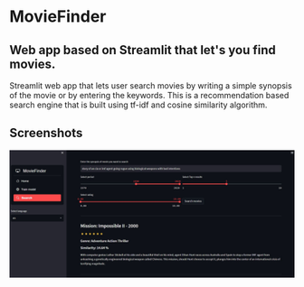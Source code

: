 # MovieFinder
## Web app based on Streamlit that let's you find movies.
Streamlit web app that lets user search movies by writing a simple synopsis of the movie or by entering the keywords.
This is a recommendation based search engine that is built using tf-idf and cosine similarity algorithm.

## Screenshots
![App Screenshot](https://github.com/BotAlchemist/MovieFinder/blob/main/screenshots/search_based_on_plot.JPG )



